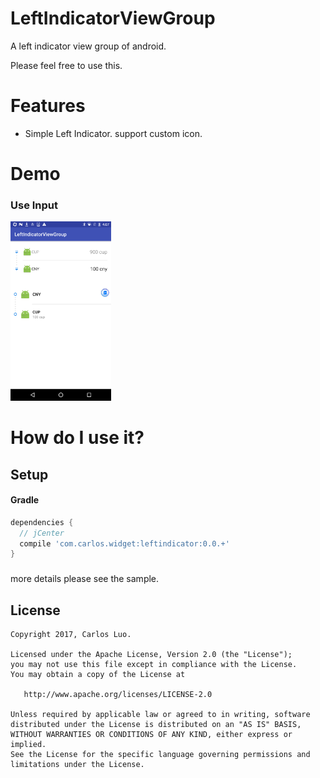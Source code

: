 LeftIndicatorViewGroup
======================

A left indicator view group of android.

Please feel free to use this.

# Features

* Simple Left Indicator. support custom icon.


# Demo

### Use Input
<img src="art/left.png" width="32%">


# How do I use it?

## Setup

#### Gradle

```groovy
dependencies {
  // jCenter
  compile 'com.carlos.widget:leftindicator:0.0.+'
}
```
###
more details please see the sample.

License
-------

    Copyright 2017, Carlos Luo.

    Licensed under the Apache License, Version 2.0 (the "License");
    you may not use this file except in compliance with the License.
    You may obtain a copy of the License at

       http://www.apache.org/licenses/LICENSE-2.0 

    Unless required by applicable law or agreed to in writing, software
    distributed under the License is distributed on an "AS IS" BASIS,
    WITHOUT WARRANTIES OR CONDITIONS OF ANY KIND, either express or implied.
    See the License for the specific language governing permissions and
    limitations under the License.
